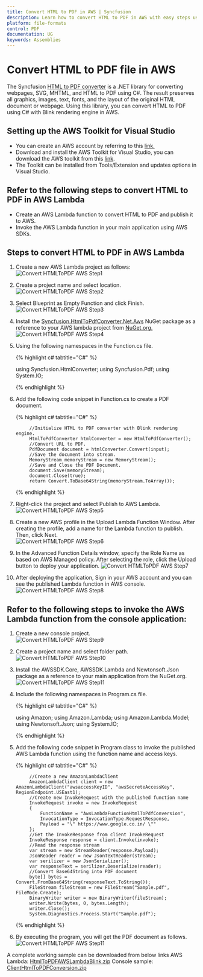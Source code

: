 ```yaml
---
title: Convert HTML to PDF in AWS | Syncfusion
description: Learn how to convert HTML to PDF in AWS with easy steps using Syncfusion .NET HTML converter library.
platform: file-formats
control: PDF
documentation: UG
keywords: Assemblies
---
```


# Convert HTML to PDF file in AWS

The Syncfusion [HTML to PDF converter](https://www.syncfusion.com/pdf-framework/net/html-to-pdf) is a .NET library for converting webpages, SVG, MHTML, and HTML to PDF using C#. The result preserves all graphics, images, text, fonts, and the layout of the original HTML document or webpage. Using this library, you can convert HTML to PDF using C# with Blink rendering engine in AWS.

## Setting up the AWS Toolkit for Visual Studio

* You can create an AWS account by referring to this [link.](https://aws.amazon.com/) 
* Download and install the AWS Toolkit for Visual Studio, you can download the AWS toolkit from this [link](https://aws.amazon.com/visualstudio/).
* The Toolkit can be installed from Tools/Extension and updates options in Visual Studio. 

## Refer to the following steps to convert HTML to PDF in AWS Lambda

* Create an AWS Lambda function to convert HTML to PDF and publish it to AWS.
* Invoke the AWS Lambda function in your main application using AWS SDKs.

## Steps to convert HTML to PDF in AWS Lambda

1. Create a new AWS Lambda project as follows:
![Convert HTMLToPDF AWS Step1](htmlconversion_images/AWS1.png) 
 
2. Create a project name and select location.
![Convert HTMLToPDF AWS Step2](htmlconversion_images/AWS2.png) 

3. Select Blueprint as Empty Function and click Finish.
![Convert HTMLToPDF AWS Step3](htmlconversion_images/AWS3.png) 

4. Install the [Syncfusion.HtmlToPdfConverter.Net.Aws](https://www.nuget.org/packages/Syncfusion.HtmlToPdfConverter.Net.Aws/) NuGet package as a reference to your AWS lambda project from [NuGet.org.](https://www.nuget.org/)
![Convert HTMLToPDF AWS Step4](htmlconversion_images/AWS4.png) 

5. Using the following namespaces in the Function.cs file.

   {% highlight c# tabtitle="C#" %}

   using Syncfusion.HtmlConverter;
   using Syncfusion.Pdf;
   using System.IO;

   {% endhighlight %}

6. Add the following code snippet in Function.cs to create a PDF document.

   {% highlight c# tabtitle="C#" %}

            //Initialize HTML to PDF converter with Blink rendering engine.
            HtmlToPdfConverter htmlConverter = new HtmlToPdfConverter();
            //Convert URL to PDF.
            PdfDocument document = htmlConverter.Convert(input);
            //Save the document into stream.
            MemoryStream memoryStream = new MemoryStream();
            //Save and Close the PDF Document.
            document.Save(memoryStream);
            document.Close(true);
            return Convert.ToBase64String(memoryStream.ToArray());

   {% endhighlight %}

7. Right-click the project and select Publish to AWS Lambda. 
![Convert HTMLToPDF AWS Step5](htmlconversion_images/AWS5.png)  

8. Create a new AWS profile in the Upload Lambda Function Window. After creating the profile, add a name for the Lambda function to publish. Then, click Next.   
![Convert HTMLToPDF AWS Step6](htmlconversion_images/AWS6.png)     

9. In the Advanced Function Details window, specify the Role Name as based on AWS Managed policy. After selecting the role, click the Upload button to deploy your application.
![Convert HTMLToPDF AWS Step7](htmlconversion_images/AWS7.png)   

10. After deploying the application, Sign in your AWS account and you can see the published Lambda function in AWS console. 
![Convert HTMLToPDF AWS Step8](htmlconversion_images/AWS8.png)

## Refer to the following steps to invoke the AWS Lambda function from the console application:

1. Create a new console project.  
![Convert HTMLToPDF AWS Step9](htmlconversion_images/AWS9.png)

2. Create a project name and select folder path. 
![Convert HTMLToPDF AWS Step10](htmlconversion_images/AWS10.png)   

3. Install the AWSSDK.Core, AWSSDK.Lambda and Newtonsoft.Json package as a reference to your main application from the NuGet.org.    
![Convert HTMLToPDF AWS Step11](htmlconversion_images/AWS11.png)  
 
4. Include the following namespaces in Program.cs file.

   {% highlight c# tabtitle="C#" %}

   using Amazon;
   using Amazon.Lambda;
   using Amazon.Lambda.Model;
   using Newtonsoft.Json;
   using System.IO;

   {% endhighlight %}

5. Add the following code snippet in Program class to invoke the published AWS Lambda function using the function name and access keys.

   {% highlight c# tabtitle="C#" %}

            //Create a new AmazonLambdaClient
            AmazonLambdaClient client = new AmazonLambdaClient("awsaccessKeyID", "awsSecreteAccessKey", RegionEndpoint.USEast1);
            //Create new InvokeRequest with the published function name
            InvokeRequest invoke = new InvokeRequest
            {
                FunctionName = "AwsLambdaFunctionHtmlToPdfConversion",
                InvocationType = InvocationType.RequestResponse,
                Payload = "\" https://www.google.co.in/ \""
            };
            //Get the InvokeResponse from client InvokeRequest
            InvokeResponse response = client.Invoke(invoke);
            //Read the response stream
            var stream = new StreamReader(response.Payload);
            JsonReader reader = new JsonTextReader(stream);
            var serilizer = new JsonSerializer();
            var responseText = serilizer.Deserialize(reader);
            //Convert Base64String into PDF document
            byte[] bytes = Convert.FromBase64String(responseText.ToString());
            FileStream fileStream = new FileStream("Sample.pdf", FileMode.Create);
            BinaryWriter writer = new BinaryWriter(fileStream);
            writer.Write(bytes, 0, bytes.Length);
            writer.Close();
            System.Diagnostics.Process.Start("Sample.pdf");
   {% endhighlight %}
 
6. By executing the program, you will get the PDF document as follows. 
![Convert HTMLToPDF AWS Step11](htmlconversion_images/AWS12.png) 

A complete working sample can be downloaded from below links
AWS Lambda: [HtmlToPDFAWSLambdaBlink.zip](https://www.syncfusion.com/downloads/support/directtrac/general/ze/HtmlToPDFAWSLambdaBlink-1145438247)
Console sample: [ClientHtmlToPDFConversion.zip](https://www.syncfusion.com/downloads/support/directtrac/general/ze/ClientHtmlToPDFConversion-1236563355.zip)


